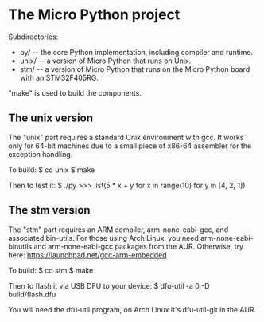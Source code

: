 The Micro Python project
========================

Subdirectories:
- py/ -- the core Python implementation, including compiler and runtime.
- unix/ -- a version of Micro Python that runs on Unix.
- stm/ -- a version of Micro Python that runs on the Micro Python board
  with an STM32F405RG.

"make" is used to build the components.

The unix version
----------------

The "unix" part requires a standard Unix environment with gcc.  It works
only for 64-bit machines due to a small piece of x86-64 assembler for
the exception handling.

To build:
    $ cd unix
    $ make

Then to test it:
    $ ./py
    >>> list(5 * x + y for x in range(10) for y in [4, 2, 1])

The stm version
---------------

The "stm" part requires an ARM compiler, arm-none-eabi-gcc, and associated
bin-utils.  For those using Arch Linux, you need arm-none-eabi-binutils and
arm-none-eabi-gcc packages from the AUR.  Otherwise, try here:
https://launchpad.net/gcc-arm-embedded

To build:
    $ cd stm
    $ make

Then to flash it via USB DFU to your device:
    $ dfu-util -a 0 -D build/flash.dfu

You will need the dfu-util program, on Arch Linux it's dfu-util-git in the AUR.
